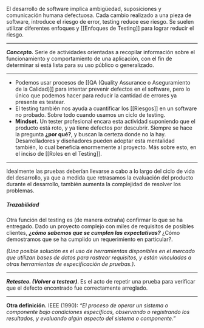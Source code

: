 El desarrollo de software implica ambigüedad, suposiciones y comunicación humana defectuosa. Cada cambio realizado a una pieza de software, introduce el riesgo de error, testing reduce ese riesgo.
Se suelen utilizar diferentes enfoques y [[Enfoques de Testing]] para lograr reducir el riesgo.
****
***Concepto.*** Serie de actividades orientadas a recopilar información sobre el funcionamiento y comportamiento de una aplicación, con el fin de determinar si está lista para su uso público o generalizado.
****
- Podemos usar procesos de [[QA (Quality Assurance o Aseguramiento de la Calidad)]] para intentar prevenir defectos en el software, pero lo único que podemos hacer para reducir la cantidad de errores ya presente es testear.
- El testing también nos ayuda a cuantificar los [[Riesgos]] en un software no probado. Sobre todo cuando usamos un ciclo de testing.
- **Mindset.** Un tester profesional encara esta actividad suponiendo que el producto está roto, y ya tiene defectos por descubrir. Siempre se hace la pregunta **¿por qué?**, y buscan la certeza donde no la hay. Desarrolladores y diseñadores pueden adoptar esta mentalidad también, lo cual beneficia enormemente al proyecto. Más sobre esto, en el inciso de [[Roles en el Testing]].
****
Idealmente las pruebas deberían llevarse a cabo a lo largo del ciclo de vida del desarrollo, ya que a medida que retrasamos la evaluación del producto durante el desarrollo, también aumenta la complejidad de resolver los problemas.
##### **Trazabilidad**
Otra función del testing es (de manera extraña) confirmar lo que se ha entregado. 
Dado un proyecto complejo con miles de requisitos de posibles clientes, ***¿cómo sabemos que se cumplen las expectativas?*** ¿Cómo demostramos que se ha cumplido un requerimiento en particular?. 

*(Una posible solución es el uso de herramientas disponibles en el mercado que utilizan bases de datos para rastrear requisitos, y están vinculadas a otras herramientas de especificación de pruebas.)*.
****


***Retesteo. (Volver a testear)***. Es el acto de repetir una prueba para verificar que el defecto encontrado fue correctamente arreglado.
****
**Otra definición.** IEEE (1990): *“El proceso de operar un sistema o componente bajo condiciones específicas, observando o registrando los resultados, y evaluando algún aspecto del sistema o componente.”*
